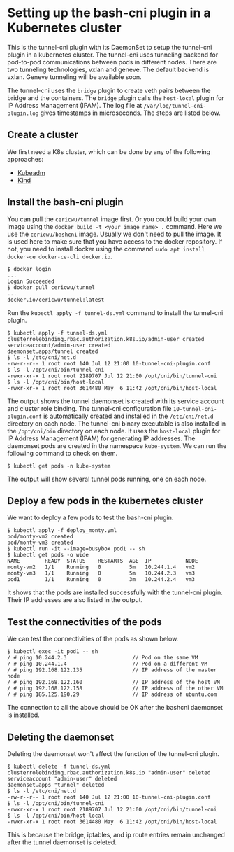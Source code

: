 # Setting up the bash-cni plugin in a Kubernetes cluster

This is the tunnel-cni plugin with its DaemonSet to setup the tunnel-cni plugin in a kubernetes cluster. 
The tunnel-cni uses tunneling backend for pod-to-pod communications between pods in different nodes. There are 
two tunneling technologies, vxlan and geneve. The default backend is vxlan. Geneve tunneling will be available soon.

The tunnel-cni uses the 
`bridge` plugin to create veth pairs between the bridge and the containers. The `bridge` plugin calls the `host-local` plugin for 
IP Address Management (IPAM). The log file at `/var/log/tunnel-cni-plugin.log` gives timestamps
in microseconds. The steps are listed below.

## Create a cluster

We first need a K8s cluster, which can be done by any of the following approaches:
- [Kubeadm](docs/kubeadm.md)
- [Kind](docs/kind.md)

## Install the bash-cni plugin

You can pull the `cericwu/tunnel` image first. Or you could build your own image using the `docker build -t <your_image_name> .` command. Here we use the `cericwu/bashcni` image. Usually we don't need to pull the image. It is used here to make sure that you have access to the docker repository. If not, you need to install docker using the command `sudo apt install docker-ce docker-ce-cli docker.io`.

```
$ docker login
...
Login Succeeded
$ docker pull cericwu/tunnel
...
docker.io/cericwu/tunnel:latest
```

Run the `kubectl apply -f tunnel-ds.yml` command to install the tunnel-cni plugin.

```
$ kubectl apply -f tunnel-ds.yml
clusterrolebinding.rbac.authorization.k8s.io/admin-user created
serviceaccount/admin-user created
daemonset.apps/tunnel created
$ ls -l /etc/cni/net.d
-rw-r--r-- 1 root root 140 Jul 12 21:00 10-tunnel-cni-plugin.conf
$ ls -l /opt/cni/bin/tunnel-cni
-rwxr-xr-x 1 root root 2189707 Jul 12 21:00 /opt/cni/bin/tunnel-cni
$ ls -l /opt/cni/bin/host-local
-rwxr-xr-x 1 root root 3614480 May  6 11:42 /opt/cni/bin/host-local
```

The output shows the tunnel daemonset is created with its service account and cluster role binding.
The tunnel-cni configuration file `10-tunnel-cni-plugin.conf` is automatically created
and installed in the `/etc/cni/net.d` directory on each node.
The tunnel-cni binary executable is also installed in the `/opt/cni/bin` directory on each node. It uses
the `host-local` plugin for IP Address Management (IPAM) for generating IP addresses.
The daemonset pods are created in the namespace `kube-system`.
We can run the following command to check on them.


```
$ kubectl get pods -n kube-system
```

The output will show several tunnel pods running, one on each node.

## Deploy a few pods in the kubernetes cluster

We want to deploy a few pods to test the bash-cni plugin.


```
$ kubectl apply -f deploy_monty.yml
pod/monty-vm2 created
pod/monty-vm3 created
$ kubectl run -it --image=busybox pod1 -- sh
$ kubectl get pods -o wide
NAME        READY  STATUS    RESTARTS  AGE  IP           NODE
monty-vm2   1/1    Running   0         5m   10.244.1.4   vm2
monty-vm3   1/1    Running   0         5m   10.244.2.3   vm3
pod1        1/1    Running   0         3m   10.244.2.4   vm3
```

It shows that the pods are installed successfully with the tunnel-cni plugin. Their IP addresses are also listed in the output.

## Test the connectivities of the pods

We can test the connectivities of the pods as shown below.

```
$ kubectl exec -it pod1 -- sh
/ # ping 10.244.2.3                     // Pod on the same VM
/ # ping 10.244.1.4                     // Pod on a different VM
/ # ping 192.168.122.135                // IP address of the master node
/ # ping 192.168.122.160                // IP address of the host VM
/ # ping 192.168.122.158                // IP address of the other VM
/ # ping 185.125.190.29                 // IP address of ubuntu.com
```

The connection to all the above should be OK after the bashcni daemonset is installed.

## Deleting the daemonset

Deleting the daemonset won't affect the function of the tunnel-cni plugin.

```
$ kubectl delete -f tunnel-ds.yml
clusterrolebinding.rbac.authorization.k8s.io "admin-user" deleted
serviceaccount "admin-user" deleted
daemonset.apps "tunnel" deleted
$ ls -l /etc/cni/net.d
-rw-r--r-- 1 root root 140 Jul 12 21:00 10-tunnel-cni-plugin.conf
$ ls -l /opt/cni/bin/tunnel-cni
-rwxr-xr-x 1 root root 2189707 Jul 12 21:00 /opt/cni/bin/tunnel-cni
$ ls -l /opt/cni/bin/host-local
-rwxr-xr-x 1 root root 3614480 May  6 11:42 /opt/cni/bin/host-local
```

This is because the bridge, iptables, and ip route entries remain unchanged
after the tunnel daemonset is deleted.
